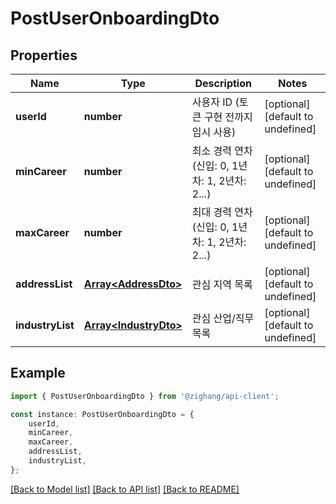 # PostUserOnboardingDto


## Properties

Name | Type | Description | Notes
------------ | ------------- | ------------- | -------------
**userId** | **number** | 사용자 ID (토큰 구현 전까지 임시 사용) | [optional] [default to undefined]
**minCareer** | **number** | 최소 경력 연차 (신입: 0, 1년차: 1, 2년차: 2...) | [optional] [default to undefined]
**maxCareer** | **number** | 최대 경력 연차 (신입: 0, 1년차: 1, 2년차: 2...) | [optional] [default to undefined]
**addressList** | [**Array&lt;AddressDto&gt;**](AddressDto.md) | 관심 지역 목록 | [optional] [default to undefined]
**industryList** | [**Array&lt;IndustryDto&gt;**](IndustryDto.md) | 관심 산업/직무 목록 | [optional] [default to undefined]

## Example

```typescript
import { PostUserOnboardingDto } from '@zighang/api-client';

const instance: PostUserOnboardingDto = {
    userId,
    minCareer,
    maxCareer,
    addressList,
    industryList,
};
```

[[Back to Model list]](../README.md#documentation-for-models) [[Back to API list]](../README.md#documentation-for-api-endpoints) [[Back to README]](../README.md)
